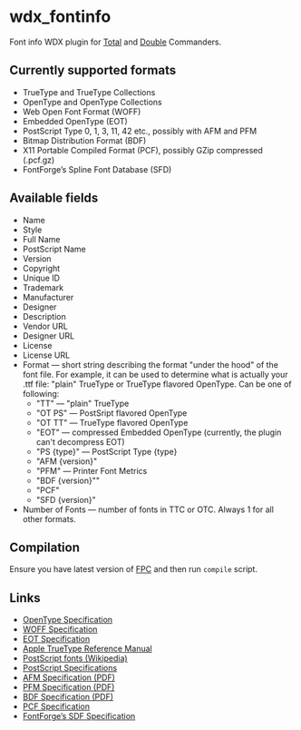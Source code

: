 # wdx_fontinfo

Font info WDX plugin for [Total][Total Commander]
and [Double][Double Commander] Commanders.


## Currently supported formats

  * TrueType and TrueType Collections
  * OpenType and OpenType Collections
  * Web Open Font Format (WOFF)
  * Embedded OpenType (EOT)
  * PostScript Type 0, 1, 3, 11, 42 etc., possibly with AFM and PFM
  * Bitmap Distribution Format (BDF)
  * X11 Portable Compiled Format (PCF), possibly GZip compressed (.pcf.gz)
  * FontForge’s Spline Font Database (SFD)


## Available fields

  * Name
  * Style
  * Full Name
  * PostScript Name
  * Version
  * Copyright
  * Unique ID
  * Trademark
  * Manufacturer
  * Designer
  * Description
  * Vendor URL
  * Designer URL
  * License
  * License URL
  * Format — short string describing the format "under the hood" of the font
   file. For example, it can be used to determine what is actually
   your .ttf file: "plain" TrueType or TrueType flavored OpenType.
   Can be one of following:
    * "TT" — "plain" TrueType
    * "OT PS" — PostSript flavored OpenType
    * "OT TT" — TrueType flavored OpenType
    * "EOT" — compressed Embedded OpenType (currently, the plugin can't
      decompress EOT)
    * "PS {type}" — PostScript Type {type}
    * "AFM {version}"
    * "PFM" — Printer Font Metrics
    * "BDF {version}""
    * "PCF"
    * "SFD {version}"
  * Number of Fonts — number of fonts in TTC or OTC. Always 1 for all
    other formats.


## Compilation

Ensure you have latest version of [FPC](http://www.freepascal.org/)
and then run `compile` script.


## Links

  * [OpenType Specification](https://www.microsoft.com/typography/otspec/)
  * [WOFF Specification](http://www.w3.org/TR/WOFF/)
  * [EOT Specification](http://www.w3.org/Submission/EOT/)
  * [Apple TrueType Reference Manual](https://developer.apple.com/fonts/TrueType-Reference-Manual/)
  * [PostScript fonts (Wikipedia)](http://en.wikipedia.org/wiki/PostScript_fonts)
  * [PostScript Specifications](http://partners.adobe.com/public/developer/ps/index_specs.html)
  * [AFM Specification (PDF)](https://partners.adobe.com/public/developer/en/font/5004.AFM_Spec.pdf)
  * [PFM Specification (PDF)](https://partners.adobe.com/public/developer/en/font/5178.PFM.pdf)
  * [BDF Specification (PDF)](https://partners.adobe.com/public/developer/en/font/5005.BDF_Spec.pdf)
  * [PCF Specification](http://fontforge.github.io/pcf-format.html)
  * [FontForge’s SDF Specification](http://fontforge.github.io/en-US/documentation/developers/sfdformat/)


[Total Commander]: http://www.ghisler.com/
[Double Commander]: http://doublecmd.sourceforge.net/

